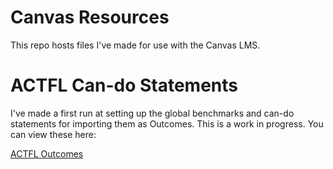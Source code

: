 # Canvas Resources

This repo hosts files I've made for use with the Canvas LMS.

# ACTFL Can-do Statements

I've made a first run at setting up the global benchmarks and can-do statements for importing them as Outcomes. This is a work in progress. You can view these here:

[ACTFL Outcomes](\canvasresources\actfl_outcomes) 
